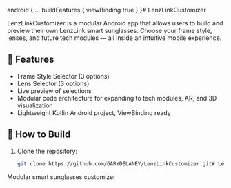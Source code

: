 android {
    ...
    buildFeatures {
        viewBinding true
    }
}# LenzLinkCustomizer

LenzLinkCustomizer is a modular Android app that allows users to build and preview their own LenzLink smart sunglasses. Choose your frame style, lenses, and future tech modules — all inside an intuitive mobile experience.

## 🔧 Features

- Frame Style Selector (3 options)
- Lens Selector (3 options)
- Live preview of selections
- Modular code architecture for expanding to tech modules, AR, and 3D visualization
- Lightweight Kotlin Android project, ViewBinding ready

## 📱 How to Build

1. Clone the repository:
   ```bash
   git clone https://github.com/GARYDELANEY/LenzLinkCustomizer.git# LenzLinkCustomizer
Modular smart sunglasses customizer
